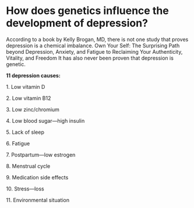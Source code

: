 # How does genetics influence the development of depression?

According to a book by Kelly Brogan, MD, there is not one study that proves depression is a chemical imbalance. Own Your Self: The Surprising Path beyond Depression, Anxiety, and Fatigue to Reclaiming Your Authenticity, Vitality, and Freedom It has also never been proven that depression is genetic. 

**11 depression causes:**

1\. Low vitamin D

2\. Low vitamin B12

3\. Low zinc/chromium 

4\. Low blood sugar—high insulin 

5\. Lack of sleep 

6\. Fatigue 

7\. Postpartum—low estrogen 

8\. Menstrual cycle

9\. Medication side effects 

10\. Stress—loss

11\. Environmental situation